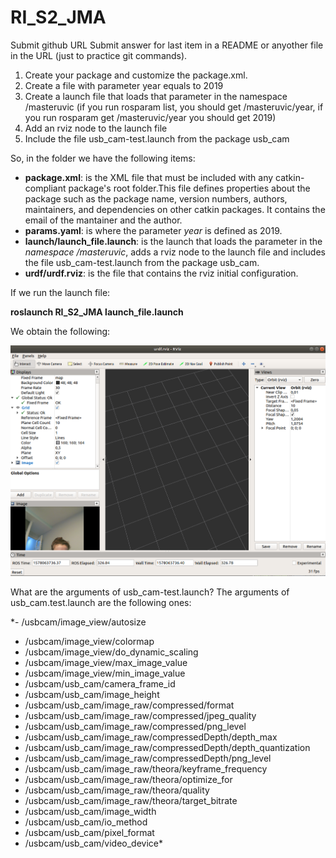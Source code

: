 # RI_S2_JMA

Submit github URL
Submit answer for last item in a README or anyother file in the URL (just to practice git commands).

1. Create your <PROJECT> package and customize the package.xml.  
2. Create a file with parameter year equals to 2019
3. Create a launch file that loads that parameter in the namespace /masteruvic (if you run rosparam list, you should get /masteruvic/year, if you run rosparam get /masteruvic/year you should get 2019)
4. Add an rviz node to the launch file
5. Include the file usb_cam-test.launch from the package usb_cam

So, in the folder we have the following items:

 - **package.xml**: is the XML file that must be included with any catkin-compliant package's root folder.This file defines properties about the package such as the package name, version numbers, authors, maintainers, and dependencies on other catkin packages. It contains the email of the mantainer and the author.
 - **params.yaml**: is where the parameter *year* is defined as 2019.
 - **launch/launch_file.launch**: is the launch that loads the parameter in the *namespace /masteruvic*, adds a rviz node to the launch file and includes the file usb_cam-test.launch from the package usb_cam.
- **urdf/urdf.rviz**: is the file that contains the rviz initial configuration.

If we run the launch file:

**roslaunch RI_S2_JMA launch_file.launch**

We obtain the following:

![picture](image.png)

What are the arguments of usb_cam-test.launch?
The arguments of usb_cam.test.launch are the following ones:

*- /usbcam/image_view/autosize
- /usbcam/image_view/colormap
- /usbcam/image_view/do_dynamic_scaling
- /usbcam/image_view/max_image_value
- /usbcam/image_view/min_image_value
- /usbcam/usb_cam/camera_frame_id
- /usbcam/usb_cam/image_height
- /usbcam/usb_cam/image_raw/compressed/format
- /usbcam/usb_cam/image_raw/compressed/jpeg_quality
- /usbcam/usb_cam/image_raw/compressed/png_level
- /usbcam/usb_cam/image_raw/compressedDepth/depth_max
- /usbcam/usb_cam/image_raw/compressedDepth/depth_quantization
- /usbcam/usb_cam/image_raw/compressedDepth/png_level
- /usbcam/usb_cam/image_raw/theora/keyframe_frequency
- /usbcam/usb_cam/image_raw/theora/optimize_for
- /usbcam/usb_cam/image_raw/theora/quality
- /usbcam/usb_cam/image_raw/theora/target_bitrate
- /usbcam/usb_cam/image_width
- /usbcam/usb_cam/io_method
- /usbcam/usb_cam/pixel_format
- /usbcam/usb_cam/video_device*
